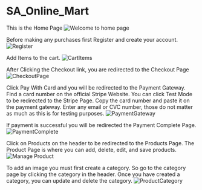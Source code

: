 # SA_Online_Mart
This is the Home Page
![Welcome to home page](https://github.com/user-attachments/assets/d8293902-cd35-4951-9f60-995d536fb80a)

Before making any purchases first Register and create your account.
![Register](https://github.com/user-attachments/assets/cf6675c0-695c-402b-aed3-3f8558d64bf9)

Add Items to the cart.
![CartItems](https://github.com/user-attachments/assets/16439233-615a-44be-a61f-cb6a15566821)

After Clicking the Checkout link, you are redirected to the Checkout Page
![CheckoutPage](https://github.com/user-attachments/assets/a43d3fba-0573-42dc-bc42-daa1692bbc20)

Click Pay With Card and you will be redirected to the Payment Gateway.
Find a card number on the official Stripe Website.
You can click Test Mode to be redirected to the Stripe Page. 
Copy the card number and paste it on the payment gateway.
Enter any email or CVC number, those do not matter as much as this is for testing purposes.
![PaymentGateway](https://github.com/user-attachments/assets/a34107a7-28d6-4b4a-8099-fd384e33a274)

If payment is successful you will be redirected the Payment Complete Page.
![PaymentComplete](https://github.com/user-attachments/assets/ec122909-af6f-47aa-9075-849a87394a36)

Click on Products on the header to be redirected to the Products Page.
The Product Page is where you can add, delete, edit, and save products.
![Manage Product](https://github.com/user-attachments/assets/dba8950a-ca06-4d78-9a68-3eaab8a58fbb)

To add an image you must first create a category.
So go to the category page by clicking the category in the header.
Once you have created a category, you can update and delete the category.
![ProductCategory](https://github.com/user-attachments/assets/353bf280-1394-4027-9f99-314473c70e89)

